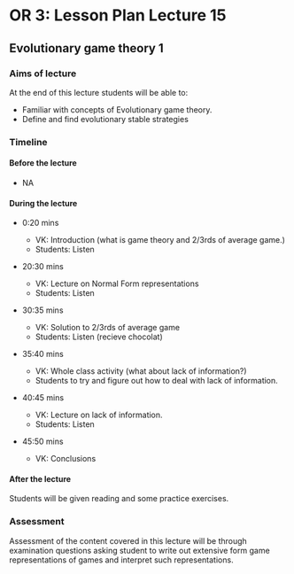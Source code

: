 # OR 3: Lesson Plan Lecture 15
## Evolutionary game theory 1

### Aims of lecture

At the end of this lecture students will be able to:

- Familiar with concepts of Evolutionary game theory.
- Define and find evolutionary stable strategies

### Timeline

#### Before the lecture

- NA

#### During the lecture

- 0:20 mins

    - VK: Introduction (what is game theory and 2/3rds of average game.)
    - Students: Listen

- 20:30 mins

    - VK: Lecture on Normal Form representations
    - Students: Listen

- 30:35 mins

    - VK: Solution to 2/3rds of average game
    - Students: Listen (recieve chocolat)

- 35:40 mins

    - VK: Whole class activity (what about lack of information?)
    - Students to try and figure out how to deal with lack of information.

- 40:45 mins

    - VK: Lecture on lack of information.
    - Students: Listen

- 45:50 mins

    - VK: Conclusions

#### After the lecture

Students will be given reading and some practice exercises.
### Assessment

Assessment of the content covered in this lecture will be through examination questions asking student to write out extensive form game representations of games and interpret such representations.
